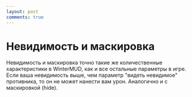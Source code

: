 ```yaml
---
layout: post
comments: true
---
```


# Невидимость и маскировка

Невидимость и маскировка точно такие же количественные характеристики в WinterMUD, как и все остальные параметры в игре. Если ваша невидимость выше, чем параметр "видеть невидимое" противника, то он не может нанести вам урон. Аналогично и с маскировкой (hide).
